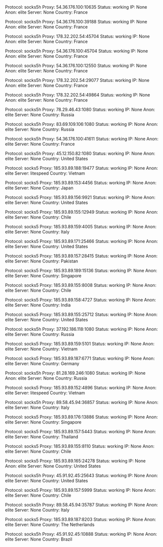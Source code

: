 Protocol: socks5h
Proxy: 54.36.176.100:10635
Status: working
IP: None
Anon: elite
Server: None
Country: France

Protocol: socks5h
Proxy: 54.36.176.100:39188
Status: working
IP: None
Anon: elite
Server: None
Country: France

Protocol: socks5h
Proxy: 178.32.202.54:45704
Status: working
IP: None
Anon: elite
Server: None
Country: France

Protocol: socks5h
Proxy: 54.36.176.100:45704
Status: working
IP: None
Anon: elite
Server: None
Country: France

Protocol: socks5h
Proxy: 54.36.176.100:12550
Status: working
IP: None
Anon: elite
Server: None
Country: France

Protocol: socks5h
Proxy: 178.32.202.54:29077
Status: working
IP: None
Anon: elite
Server: None
Country: France

Protocol: socks5h
Proxy: 178.32.202.54:49864
Status: working
IP: None
Anon: elite
Server: None
Country: France

Protocol: socks5h
Proxy: 78.29.46.43:1080
Status: working
IP: None
Anon: elite
Server: None
Country: Russia

Protocol: socks5h
Proxy: 83.69.109.106:1080
Status: working
IP: None
Anon: elite
Server: None
Country: Russia

Protocol: socks5h
Proxy: 54.36.176.100:41611
Status: working
IP: None
Anon: elite
Server: None
Country: France

Protocol: socks5h
Proxy: 45.12.150.82:1080
Status: working
IP: None
Anon: elite
Server: None
Country: United States

Protocol: socks5
Proxy: 185.93.89.188:19477
Status: working
IP: None
Anon: elite
Server: litespeed
Country: Vietnam

Protocol: socks5
Proxy: 185.93.89.153:4456
Status: working
IP: None
Anon: elite
Server: None
Country: Japan

Protocol: socks5
Proxy: 185.93.89.156:9921
Status: working
IP: None
Anon: elite
Server: None
Country: United States

Protocol: socks5
Proxy: 185.93.89.155:12949
Status: working
IP: None
Anon: elite
Server: None
Country: Chile

Protocol: socks5
Proxy: 185.93.89.159:4005
Status: working
IP: None
Anon: elite
Server: None
Country: Italy

Protocol: socks5
Proxy: 185.93.89.171:25466
Status: working
IP: None
Anon: elite
Server: None
Country: United States

Protocol: socks5
Proxy: 185.93.89.157:28415
Status: working
IP: None
Anon: elite
Server: None
Country: Pakistan

Protocol: socks5
Proxy: 185.93.89.189:15136
Status: working
IP: None
Anon: elite
Server: None
Country: Singapore

Protocol: socks5
Proxy: 185.93.89.155:8008
Status: working
IP: None
Anon: elite
Server: None
Country: Chile

Protocol: socks5
Proxy: 185.93.89.158:4727
Status: working
IP: None
Anon: elite
Server: None
Country: India

Protocol: socks5
Proxy: 185.93.89.155:25712
Status: working
IP: None
Anon: elite
Server: None
Country: United States

Protocol: socks5h
Proxy: 37.192.186.118:1080
Status: working
IP: None
Anon: elite
Server: None
Country: Russia

Protocol: socks5
Proxy: 185.93.89.159:5101
Status: working
IP: None
Anon: elite
Server: None
Country: Vietnam

Protocol: socks5
Proxy: 185.93.89.187:6771
Status: working
IP: None
Anon: elite
Server: None
Country: Germany

Protocol: socks5h
Proxy: 81.28.169.246:1080
Status: working
IP: None
Anon: elite
Server: None
Country: Russia

Protocol: socks5
Proxy: 185.93.89.152:4896
Status: working
IP: None
Anon: elite
Server: litespeed
Country: Vietnam

Protocol: socks5h
Proxy: 89.58.45.94:36857
Status: working
IP: None
Anon: elite
Server: None
Country: Italy

Protocol: socks5
Proxy: 185.93.89.176:13886
Status: working
IP: None
Anon: elite
Server: None
Country: Singapore

Protocol: socks5
Proxy: 185.93.89.157:5443
Status: working
IP: None
Anon: elite
Server: None
Country: Thailand

Protocol: socks5
Proxy: 185.93.89.155:8110
Status: working
IP: None
Anon: elite
Server: None
Country: Chile

Protocol: socks5
Proxy: 185.93.89.165:24278
Status: working
IP: None
Anon: elite
Server: None
Country: United States

Protocol: socks5h
Proxy: 45.91.92.45:25643
Status: working
IP: None
Anon: elite
Server: None
Country: United States

Protocol: socks5
Proxy: 185.93.89.157:5999
Status: working
IP: None
Anon: elite
Server: None
Country: Chile

Protocol: socks5h
Proxy: 89.58.45.94:35787
Status: working
IP: None
Anon: elite
Server: None
Country: Italy

Protocol: socks5
Proxy: 185.93.89.187:8203
Status: working
IP: None
Anon: elite
Server: None
Country: The Netherlands

Protocol: socks5h
Proxy: 45.91.92.45:10888
Status: working
IP: None
Anon: elite
Server: None
Country: Brazil

